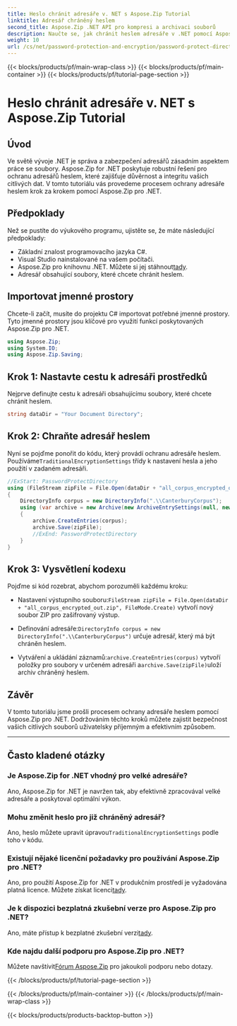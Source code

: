 ```yaml
---
title: Heslo chránit adresáře v. NET s Aspose.Zip Tutorial
linktitle: Adresář chráněný heslem
second_title: Aspose.Zip .NET API pro kompresi a archivaci souborů
description: Naučte se, jak chránit heslem adresáře v .NET pomocí Aspose.Zip. Zabezpečte své soubory bez námahy s tímto návodem krok za krokem.
weight: 10
url: /cs/net/password-protection-and-encryption/password-protect-directory/
---
```


{{< blocks/products/pf/main-wrap-class >}}
{{< blocks/products/pf/main-container >}}
{{< blocks/products/pf/tutorial-page-section >}}

# Heslo chránit adresáře v. NET s Aspose.Zip Tutorial


## Úvod

Ve světě vývoje .NET je správa a zabezpečení adresářů zásadním aspektem práce se soubory. Aspose.Zip for .NET poskytuje robustní řešení pro ochranu adresářů heslem, které zajišťuje důvěrnost a integritu vašich citlivých dat. V tomto tutoriálu vás provedeme procesem ochrany adresáře heslem krok za krokem pomocí Aspose.Zip pro .NET.

## Předpoklady

Než se pustíte do výukového programu, ujistěte se, že máte následující předpoklady:

- Základní znalost programovacího jazyka C#.
- Visual Studio nainstalované na vašem počítači.
-  Aspose.Zip pro knihovnu .NET. Můžete si jej stáhnout[tady](https://releases.aspose.com/zip/net/).
- Adresář obsahující soubory, které chcete chránit heslem.

## Importovat jmenné prostory

Chcete-li začít, musíte do projektu C# importovat potřebné jmenné prostory. Tyto jmenné prostory jsou klíčové pro využití funkcí poskytovaných Aspose.Zip pro .NET.

```csharp
using Aspose.Zip;
using System.IO;
using Aspose.Zip.Saving;
```

## Krok 1: Nastavte cestu k adresáři prostředků

Nejprve definujte cestu k adresáři obsahujícímu soubory, které chcete chránit heslem.

```csharp
string dataDir = "Your Document Directory";
```

## Krok 2: Chraňte adresář heslem

 Nyní se pojďme ponořit do kódu, který provádí ochranu adresáře heslem. Používáme`TraditionalEncryptionSettings` třídy k nastavení hesla a jeho použití v zadaném adresáři.

```csharp
//ExStart: PasswordProtectDirectory
using (FileStream zipFile = File.Open(dataDir + "all_corpus_encrypted_out.zip", FileMode.Create))
{
    DirectoryInfo corpus = new DirectoryInfo(".\\CanterburyCorpus");
    using (var archive = new Archive(new ArchiveEntrySettings(null, new TraditionalEncryptionSettings("p@s$"))))
    {
        archive.CreateEntries(corpus);
        archive.Save(zipFile);
        //ExEnd: PasswordProtectDirectory
    }
}
```

## Krok 3: Vysvětlení kodexu

Pojďme si kód rozebrat, abychom porozuměli každému kroku:

-  Nastavení výstupního souboru:`FileStream zipFile = File.Open(dataDir + "all_corpus_encrypted_out.zip", FileMode.Create)` vytvoří nový soubor ZIP pro zašifrovaný výstup.

-  Definování adresáře:`DirectoryInfo corpus = new DirectoryInfo(".\\CanterburyCorpus")` určuje adresář, který má být chráněn heslem.

-  Vytváření a ukládání záznamů:`archive.CreateEntries(corpus)` vytvoří položky pro soubory v určeném adresáři a`archive.Save(zipFile)`uloží archiv chráněný heslem.

## Závěr

V tomto tutoriálu jsme prošli procesem ochrany adresáře heslem pomocí Aspose.Zip pro .NET. Dodržováním těchto kroků můžete zajistit bezpečnost vašich citlivých souborů uživatelsky příjemným a efektivním způsobem.

---

## Často kladené otázky

### Je Aspose.Zip for .NET vhodný pro velké adresáře?
Ano, Aspose.Zip for .NET je navržen tak, aby efektivně zpracovával velké adresáře a poskytoval optimální výkon.

### Mohu změnit heslo pro již chráněný adresář?
 Ano, heslo můžete upravit úpravou`TraditionalEncryptionSettings` podle toho v kódu.

### Existují nějaké licenční požadavky pro používání Aspose.Zip pro .NET?
 Ano, pro použití Aspose.Zip for .NET v produkčním prostředí je vyžadována platná licence. Můžete získat licenci[tady](https://purchase.aspose.com/buy).

### Je k dispozici bezplatná zkušební verze pro Aspose.Zip pro .NET?
 Ano, máte přístup k bezplatné zkušební verzi[tady](https://releases.aspose.com/).

### Kde najdu další podporu pro Aspose.Zip pro .NET?
 Můžete navštívit[Fórum Aspose.Zip](https://forum.aspose.com/c/zip/37) pro jakoukoli podporu nebo dotazy.


{{< /blocks/products/pf/tutorial-page-section >}}

{{< /blocks/products/pf/main-container >}}
{{< /blocks/products/pf/main-wrap-class >}}

{{< blocks/products/products-backtop-button >}}
